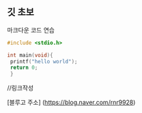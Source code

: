 ## 깃 초보

마크다운 코드 연습

```c
#include <stdio.h>

int main(void){
 printf("hello world");
 return 0;
 }
 ```
 
 //링크작성
 
 [블루고 주소] (https://blog.naver.com/rnr9928)
